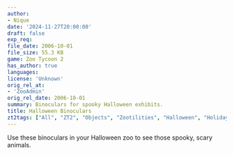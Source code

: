 ```yaml
---
author:
- Nique
date: '2024-11-27T20:00:00'
draft: false
exp_req:
file_date: 2006-10-01
file_size: 55.3 KB
game: Zoo Tycoon 2
has_author: true
languages:
license: 'Unknown'
orig_rel_at:
- 'ZooAdmin'
orig_rel_date: 2006-10-01
summary: Binoculars for spooky Halloween exhibits.
title: Halloween Binoculars
zt2tags: ["All", "ZT2", "Objects", "Zootilities", "Halloween", "Holidays"]
---
```

Use these binoculars in your Halloween zoo to see those spooky, scary animals.
